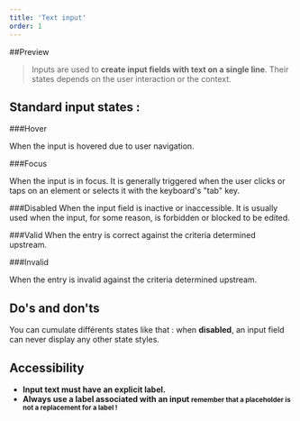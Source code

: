```yaml
---
title: 'Text input'
order: 1
---
```


##Preview

> Inputs are used to **create input fields with text on a single line**. Their states depends on the user interaction or the context.

<preview path="src/pages/Components/TextInput/previews/input-preview"></preview>

## Standard input states :

###Hover

When the input is hovered due to user navigation.

<preview path="src/pages/Components/TextInput/previews/input-hover-state"></preview>

###Focus

When the input is in focus. It is generally triggered when the user clicks or taps on an element or selects it with the keyboard's "tab" key.

<preview path="src/pages/Components/TextInput/previews/input-focus-state"></preview>

###Disabled
When the input field is inactive or inaccessible. It is usually used when the input, for some reason, is forbidden or blocked to be edited.

<preview path="src/pages/Components/TextInput/previews/input-disabled-state"></preview>

###Valid
When the entry is correct against the criteria determined upstream.

<preview path="src/pages/Components/TextInput/previews/input-valid-state"></preview>

###Invalid

When the entry is invalid against the criteria determined upstream.

<preview path="src/pages/Components/TextInput/previews/input-invalid-state"></preview>

## Do's and don'ts

<hintitem>
You can cumulate différents states like that :
</hintitem>
<preview path="src/pages/Components/TextInput/previews/input-invalid-event"></preview>

<hintitem dont=true>
when <strong>disabled</strong>, an input field can never display any other state styles.
</hintitem>

<preview path="src/pages/Components/TextInput/previews/input-default-disabled"></preview>

## Accessibility

- **Input text must have an explicit label.**
- **Always use a label associated with an input <small>remember that a placeholder is not a replacement for a label !**</small>
